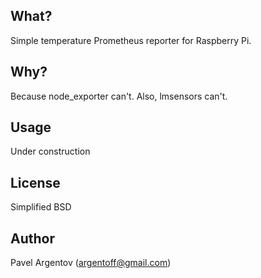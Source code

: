 ## What?
Simple temperature Prometheus reporter for Raspberry Pi.

## Why?
Because node_exporter can't. Also, lmsensors can't.

## Usage
Under construction

## License
Simplified BSD

## Author
Pavel Argentov (argentoff@gmail.com)
